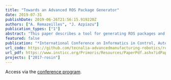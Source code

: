 ```yaml
---
title: "Towards an Advanced ROS Package Generator"
date: 2019-07-31
publishDate: 2019-06-26T21:56:15.919220Z
authors: ["A. Remazeilles", "J. Azpiazu"]
publication_types: ["1"]
abstract: "This paper describes a tool for generating ROS packages and nodes. Compared to the relatively basic traditional package creation method, this tool can generate a whole node structure, including its life-cycle and the exposed interface to other ROS nodes. Following a separation of concerns, the developer only defines the interaction means in a XML file, and the tool provides the whole skeleton of the nodes, including the interface creation and management. This way, the developer can focus on his real added value, the implementation of the node logic. Compared to advanced node management frameworks proposed in literature, the tool proposed does not require the developer to understand and agree on complex high-level architecture models. The developer only has to select a template model, and to provide the desired interface to get the code generated. The package generation is made possible thanks to package templates, and we provide with the generator tool two templates for creating nodes either in C or Python. The user has also the possibility to design his own template, so that he can develop the one that best fits his needs and best practices. The package generator code is accessible on public repository hosting facilities."
featured: false
publication: "*International Conference on Informatics in Control, Automation and Robotics, ICINCO'2019*"
url_code: https://github.com/tecnalia-advancedmanufacturing-robotics/ros_pkg_gen
url_pdf: https://www.insticc.org/Primoris/Resources/PaperPdf.ashx?idPaper=78340
projects: ["2017-rosin"]
---
```


Access via the [conference program](http://insticc.org/node/TechnicalProgram/icinco/presentationDetails/78340).
